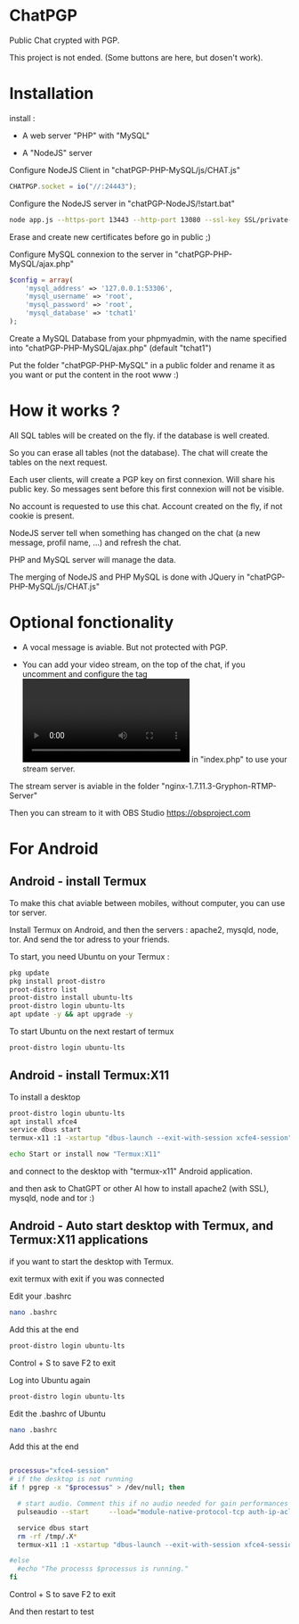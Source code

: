 # ChatPGP
 Public Chat crypted with PGP. 
 
 This project is not ended. (Some buttons are here, but dosen't work).
 
 
# Installation

install :

- A web server "PHP" with "MySQL"

- A "NodeJS" server

Configure NodeJS Client in "chatPGP-PHP-MySQL/js/CHAT.js"

```javascript
CHATPGP.socket = io("//:24443");
```

Configure the NodeJS server in "chatPGP-NodeJS/!start.bat"

```bash
node app.js --https-port 13443 --http-port 13080 --ssl-key SSL/private-key.pem --ssl-cert SSL/certificate.pem --ssl-ca SSL/ca.pem
```
Erase and create new certificates before go in public ;)

Configure MySQL connexion to the server in "chatPGP-PHP-MySQL/ajax.php"

```php
$config = array(
	'mysql_address' => '127.0.0.1:53306',
	'mysql_username' => 'root',
	'mysql_password' => 'root',
	'mysql_database' => 'tchat1'
);
```

Create a MySQL Database from your phpmyadmin, with the name specified into "chatPGP-PHP-MySQL/ajax.php" (default "tchat1")

Put the folder "chatPGP-PHP-MySQL" in a public folder and rename it as you want or put the content in the root www :)

# How it works ?

All SQL tables will be created on the fly. if the database is well created.

So you can erase all tables (not the database). The chat will create the tables on the next request.

Each user clients, will create a PGP key on first connexion. Will share his public key. So messages sent before this first connexion will not be visible.

No account is requested to use this chat. Account created on the fly, if not cookie is present.

NodeJS server tell when something has changed on the chat (a new message, profil name, ...) and refresh the chat.

PHP and MySQL server will manage the data. 

The merging of NodeJS and PHP MySQL is done with JQuery in "chatPGP-PHP-MySQL/js/CHAT.js"


# Optional fonctionality 

- A vocal message is aviable. But not protected with PGP. 

- You can add your video stream, on the top of the chat, if you uncomment and configure the tag <video></video> in "index.php" to use your stream server.

The stream server is aviable in the folder "nginx-1.7.11.3-Gryphon-RTMP-Server"

Then you can stream to it with OBS Studio https://obsproject.com


# For Android

## Android - install Termux

To make this chat aviable between mobiles, without computer, you can use tor server. 

Install Termux on Android, and then the servers : apache2, mysqld, node, tor. And send the tor adress to your friends.

To start, you need Ubuntu on your Termux :
```bash
pkg update
pkg install proot-distro
proot-distro list
proot-distro install ubuntu-lts
proot-distro login ubuntu-lts
apt update -y && apt upgrade -y
```

To start Ubuntu on the next restart of termux

```bash
proot-distro login ubuntu-lts
```

## Android - install Termux:X11

To install a desktop

```bash
proot-distro login ubuntu-lts
apt install xfce4
service dbus start
termux-x11 :1 -xstartup "dbus-launch --exit-with-session xcfe4-session"

echo Start or install now "Termux:X11"
```
and connect to the desktop with "termux-x11" Android application.

and then ask to ChatGPT or other AI how to install apache2 (with SSL), mysqld, node and tor :)

## Android - Auto start desktop with Termux, and Termux:X11 applications

if you want to start the desktop with Termux.

exit termux with exit if you was connected

Edit your .bashrc 

```bash
nano .bashrc
```

Add this at the end

```bash
proot-distro login ubuntu-lts
```

Control + S to save
F2 to exit

Log into Ubuntu again

```bash
proot-distro login ubuntu-lts
```

Edit the .bashrc of Ubuntu
```bash
nano .bashrc
```

Add this at the end 
```bash

processus="xfce4-session"
# if the desktop is not running
if ! pgrep -x "$processus" > /dev/null; then

  # start audio. Comment this if no audio needed for gain performances
  pulseaudio --start     --load="module-native-protocol-tcp auth-ip-acl=127.0.0.1 auth-anonymous=1"     --exit-idle-time=-1

  service dbus start
  rm -rf /tmp/.X*
  termux-x11 :1 -xstartup "dbus-launch --exit-with-session xfce4-session" &

#else
  #echo "The processs $processus is running."
fi

```

Control + S to save
F2 to exit

And then restart to test
